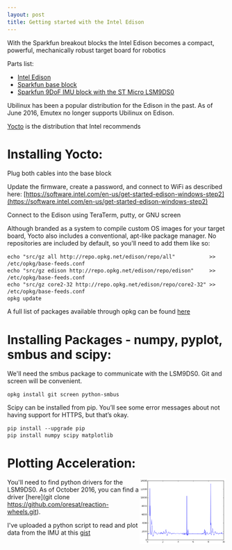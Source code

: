 ```yaml
---
layout: post
title: Getting started with the Intel Edison
---
```


With the Sparkfun breakout blocks the Intel Edison becomes a compact, powerful, mechanically robust target board for robotics

Parts list:
- [Intel Edison](https://www.sparkfun.com/products/13024)
- [Sparkfun base block](https://www.sparkfun.com/products/13045)
- [Sparkfun 9DoF IMU block with the ST Micro LSM9DS0](https://www.sparkfun.com/products/13033)


Ubilinux has been a popular distribution for the Edison in the past. As of June 2016, Emutex no longer supports Ubilinux on Edison.

[Yocto](https://www.yoctoproject.org/) is the distribution that Intel recommends

# Installing Yocto:

Plug both cables into the base block

Update the firmware, create a password, and connect to WiFi as described here:
[https://software.intel.com/en-us/get-started-edison-windows-step2](https://software.intel.com/en-us/get-started-edison-windows-step2)

Connect to the Edison using TeraTerm, putty, or GNU screen

Although branded as a system to compile custom OS images for your target board, Yocto also includes a conventional, apt-like package manager. No repositories are included by default, so you'll need to add them like so:

    echo "src/gz all http://repo.opkg.net/edison/repo/all"           >> /etc/opkg/base-feeds.conf
    echo "src/gz edison http://repo.opkg.net/edison/repo/edison"     >> /etc/opkg/base-feeds.conf 
    echo "src/gz core2-32 http://repo.opkg.net/edison/repo/core2-32" >> /etc/opkg/base-feeds.conf
    opkg update
    
A full list of packages  available through opkg can be found [here](http://repo.opkg.net/edison/repo/core2-32/)
    
# Installing Packages - numpy, pyplot, smbus and scipy:

We'll need the smbus package to communicate with the LSM9DS0. Git and screen will be convenient.

    opkg install git screen python-smbus
    
Scipy can be installed from pip. You’ll see some error messages about not having support for HTTPS, but that’s okay.
    
    pip install --upgrade pip
    pip install numpy scipy matplotlib

# Plotting Acceleration:

[<img src="/images/random/hello_imu.png" style="width: 200px;" align="right"/>](/images/random/hello_imu.png)

You'll need to find python drivers for the LSM9DS0. As of October 2016, you can find a driver [here](git clone https://github.com/oresat/reaction-wheels.git).
    
I've uploaded a python script to read and plot data from the IMU at this [gist](https://gist.github.com/fkoran/d46e720500a208c3bcbef88e03954f63)
    









